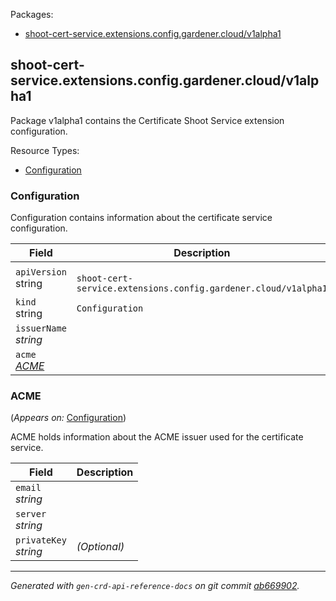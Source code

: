 <p>Packages:</p>
<ul>
<li>
<a href="#shoot-cert-service.extensions.config.gardener.cloud%2fv1alpha1">shoot-cert-service.extensions.config.gardener.cloud/v1alpha1</a>
</li>
</ul>
<h2 id="shoot-cert-service.extensions.config.gardener.cloud/v1alpha1">shoot-cert-service.extensions.config.gardener.cloud/v1alpha1</h2>
<p>
<p>Package v1alpha1 contains the Certificate Shoot Service extension configuration.</p>
</p>
Resource Types:
<ul><li>
<a href="#shoot-cert-service.extensions.config.gardener.cloud/v1alpha1.Configuration">Configuration</a>
</li></ul>
<h3 id="shoot-cert-service.extensions.config.gardener.cloud/v1alpha1.Configuration">Configuration
</h3>
<p>
<p>Configuration contains information about the certificate service configuration.</p>
</p>
<table>
<thead>
<tr>
<th>Field</th>
<th>Description</th>
</tr>
</thead>
<tbody>
<tr>
<td>
<code>apiVersion</code></br>
string</td>
<td>
<code>
shoot-cert-service.extensions.config.gardener.cloud/v1alpha1
</code>
</td>
</tr>
<tr>
<td>
<code>kind</code></br>
string
</td>
<td><code>Configuration</code></td>
</tr>
<tr>
<td>
<code>issuerName</code></br>
<em>
string
</em>
</td>
<td>
</td>
</tr>
<tr>
<td>
<code>acme</code></br>
<em>
<a href="#shoot-cert-service.extensions.config.gardener.cloud/v1alpha1.ACME">
ACME
</a>
</em>
</td>
<td>
</td>
</tr>
</tbody>
</table>
<h3 id="shoot-cert-service.extensions.config.gardener.cloud/v1alpha1.ACME">ACME
</h3>
<p>
(<em>Appears on:</em>
<a href="#shoot-cert-service.extensions.config.gardener.cloud/v1alpha1.Configuration">Configuration</a>)
</p>
<p>
<p>ACME holds information about the ACME issuer used for the certificate service.</p>
</p>
<table>
<thead>
<tr>
<th>Field</th>
<th>Description</th>
</tr>
</thead>
<tbody>
<tr>
<td>
<code>email</code></br>
<em>
string
</em>
</td>
<td>
</td>
</tr>
<tr>
<td>
<code>server</code></br>
<em>
string
</em>
</td>
<td>
</td>
</tr>
<tr>
<td>
<code>privateKey</code></br>
<em>
string
</em>
</td>
<td>
<em>(Optional)</em>
</td>
</tr>
</tbody>
</table>
<hr/>
<p><em>
Generated with <code>gen-crd-api-reference-docs</code>
on git commit <a href="https://github.com/gardener/gardener-extensions/commit/ab669902">ab669902</a>.
</em></p>
